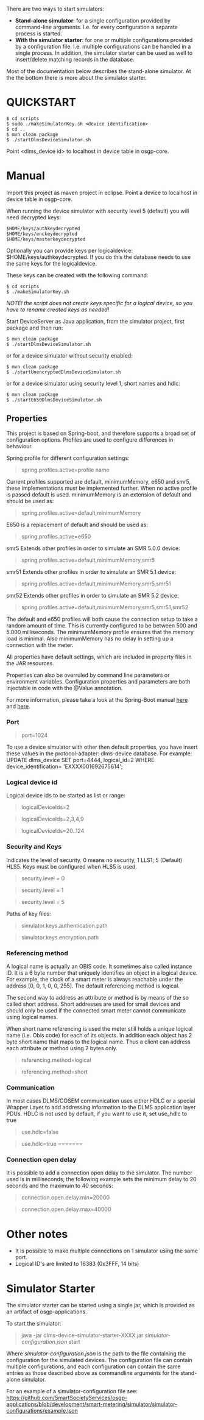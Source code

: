 There are two ways to start simulators:
- **Stand-alone simulator**: for a single configuration provided by command-line arguments. 
I.e. for every configuration a separate process is started.
- **With the simulator starter**: for one or multiple configurations provided by a configuration file.
I.e. multiple configurations can be handled in a single process.
In addition, the simulator starter can be used as well to insert/delete matching records in the database.

Most of the documentation below describes the stand-alone simulator. 
At the the bottom there is more about the simulator starter.


# QUICKSTART

    $ cd scripts
    $ sudo ./makeSimulatorKey.sh <device identification>
    $ cd ..
    $ mvn clean package
    $ ./startDlmsDeviceSimulator.sh

Point <dlms_device id> to localhost in device table in osgp-core.

# Manual

Import this project as maven project in eclipse.
Point a device to localhost in device table in osgp-core.

When running the device simulator with security level 5 (default) you will need decrypted keys:

    $HOME/keys/authkeydecrypted
    $HOME/keys/enckeydecrypted
    $HOME/keys/masterkeydecrypted

Optionally you can provide keys per logicaldevice: $HOME/keys/authkeydecrypted<logicaldeviceid>. If you do this the database needs to use the same keys for the logicaldevice.

These keys can be created with the following command:

    $ cd scripts
    $ ./makeSimulatorKey.sh

*NOTE! the script does not create keys specific for a logical device, so you have to rename created keys as needed!*

Start DeviceServer as Java application, from the simulator project, first package and then run:

    $ mvn clean package
    $ ./startDlmsDeviceSimulator.sh

or for a device simulator without security enabled:

    $ mvn clean package
    $ ./startUnencryptedDlmsDeviceSimulator.sh	

or for a device simulator using security level 1, short names and hdlc:

    $ mvn clean package
    $ ./startE650DlmsDeviceSimulator.sh	

## Properties

This project is based on Spring-boot, and therefore supports a broad set of configuration options. Profiles are used to configure differences in behaviour.

Spring profile for different configuration settings:
> spring.profiles.active=profile name

Current profiles supported are default, minimumMemory, e650 and smr5, these implementations must be implemented further. When no active profile is passed default is used. minimumMemory is an extension of default and should be used as:

> spring.profiles.active=default,minimumMemory

E650 is a replacement of default and should be used as:

> spring.profiles.active=e650

smr5 Extends other profiles in order to simulate an SMR 5.0.0 device:

> spring.profiles.active=default,minimumMemory,smr5

smr51 Extends other profiles in order to simulate an SMR 5.1 device:

> spring.profiles.active=default,minimumMemory,smr5,smr51

smr52 Extends other profiles in order to simulate an SMR 5.2 device:

> spring.profiles.active=default,minimumMemory,smr5,smr51,smr52

The default and e650 profiles will both cause the connection setup to take a random amount of time. This is currently configured to be between 500 and 5.000 milliseconds.
The minimumMemory profile ensures that the memory load is minimal. Also minimumMemory has no delay in setting up a connection with the meter.


All properties have default settings, which are included in property files in the JAR resources. 

Properties can also be overruled by command line parameters or environment variables.  Configuration properties and parameters are both injectable in code with the @Value annotation.

For more information, please take a look at the Spring-Boot manual [here](http://docs.spring.io/spring-boot/docs/current/reference/html/boot-features-profiles.html) and [here](http://docs.spring.io/spring-boot/docs/current/reference/html/boot-features-external-config.html#boot-features-external-config-profile-specific-properties).


### Port
> port=1024

To use a device simulator with other then default properties, you have insert these values in the protocol-adapter: dlms-device database.
For example:
UPDATE dlms_device SET port=4444, logical_id=2 WHERE device_identification= 'EXXXX001692675614';

### Logical device id
Logical device ids to be started as list or range:
> logicalDeviceIds=2

> logicalDeviceIds=2,3,4,9

> logicalDeviceIds=20..124

### Security and Keys
Indicates the level of security. 0 means no security, 1 LLS1; 5 (Default) HLS5. Keys must be configured when HLS5 is used.

> security.level = 0

> security.level = 1

> security.level = 5

Paths of key files:
> simulator.keys.authentication.path

> simulator.keys.encryption.path

### Referencing method
A logical name is actually an OBIS code. It sometimes also called instance ID. It is a 6 byte number that uniquely identifies an object in a logical device. For example, the clock of a smart meter is always reachable under the address [0, 0, 1, 0, 0, 255]. The default referencing method is logical.

The second way to address an attribute or method is by means of the so called short address. Short addresses are used for small devices and should only be used if the connected smart meter cannot communicate using logical names.

When short name referencing is used the meter still holds a unique logical name (i.e. Obis code) for each of its objects. In addition each object has 2 byte short name that maps to the logical name. Thus a client can address each attribute or method using 2 bytes only.

> referencing.method=logical

> referencing.method=short

### Communication
In most cases DLMS/COSEM communication uses either HDLC or a special Wrapper Layer to add addressing information to the DLMS application layer PDUs.
HDLC is not used by default, if you want to use it, set use_hdlc to true

> use.hdlc=false

> use.hdlc=true
=======
### Connection open delay
It is possible to add a connection open delay to the simulator. The number used is in milliseconds; the following example sets the minimum delay to 20 seconds and the maximum to 40 seconds:

> connection.open.delay.min=20000

> connection.open.delay.max=40000

# Other notes
- It is possible to make multiple connections on 1 simulator using the same port.
- Logical ID's are limited to 16383 (0x3FFF, 14 bits)

# Simulator Starter
The simulator starter can be started using a single jar, which is provided as an artifact of osgp-applications.

To start the simulator:

> java -jar dlms-device-simulator-starter-XXXX.jar _simulator-configuration.json_ start

Where _simulator-configuration.json_ is the path to the file containing the configuration for the simulated devices.
The configuration file can contain multiple configurations, and each configuration can contain the same
entries as those described above as commandline arguments for the stand-alone simulator.

For an example of a simulator-configuration file see:
https://github.com/SmartSocietyServices/osgp-applications/blob/development/smart-metering/simulator/simulator-configurations/example.json

